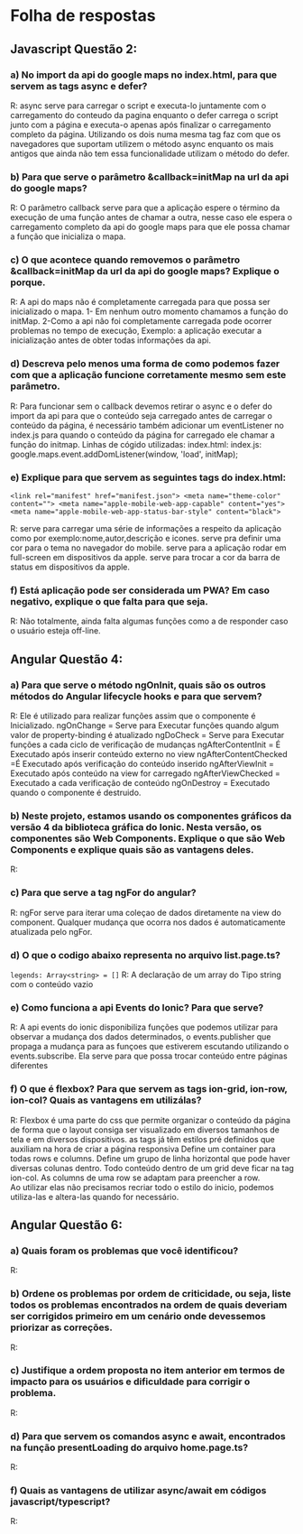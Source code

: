 # Folha de respostas

## Javascript Questão 2:

### a) No import da api do google maps no index.html, para que servem as tags async e defer?
R: async serve para carregar o script e executa-lo juntamente com o carregamento do conteudo da pagina enquanto o defer carrega o script junto com a página e executa-o apenas após finalizar o carregamento completo da página. Utilizando os dois numa mesma tag faz com que os navegadores que suportam utilizem o método async enquanto os mais antigos que ainda não tem essa funcionalidade utilizam o método do defer.

### b) Para que serve o parâmetro &callback=initMap na url da api do google maps?
R: O parâmetro callback serve para que a aplicação espere o término da execução de uma função antes de chamar a outra, nesse caso ele espera o carregamento completo da api do google maps para que ele possa chamar a função que inicializa o mapa.

### c) O que acontece quando removemos o parâmetro &callback=initMap da url da api do google maps? Explique o porque.
R: A api do maps não é completamente carregada para que possa ser inicializado o mapa. 1- Em nenhum outro momento chamamos a função do initMap. 2-Como a api não foi completamente carregada pode ocorrer problemas no tempo de execução, Exemplo: a aplicação executar a inicialização antes de obter todas informações da api.

### d) Descreva pelo menos uma forma de como podemos fazer com que a aplicação funcione corretamente mesmo sem este parâmetro.
R: Para funcionar sem o callback devemos retirar o async e o defer do import da api para que o conteúdo seja carregado antes de carregar o conteúdo da página, é necessário também adicionar um eventListener no index.js para quando o conteúdo da página for carregado ele chamar a função do initmap.
Linhas de cógido utilizadas:
index.html:<script src="https://maps.googleapis.com/maps/api/js?key=AIzaSyArZ9sCp-_eyhopItaVib_r5nrmwgP-d_c"></script>
index.js: google.maps.event.addDomListener(window, 'load', initMap);


### e) Explique para que servem as seguintes tags do index.html: 
  `<link rel="manifest" href="manifest.json">
  <meta name="theme-color" content="">
  <meta name="apple-mobile-web-app-capable" content="yes">
  <meta name="apple-mobile-web-app-status-bar-style" content="black">`

R: <link rel="manifest" href="manifest.json"> serve para carregar uma série de informações a respeito da aplicação como por exemplo:nome,autor,descrição e icones.
  <meta name="theme-color" content=""> serve pra definir uma cor para o tema no navegador do mobile.
  <meta name="apple-mobile-web-app-capable" content="yes"> serve para a aplicação rodar em full-screen em dispositivos da apple.
  <meta name="apple-mobile-web-app-status-bar-style" content="black"> serve para trocar a cor da barra de status em dispositivos da apple.

### f) Está aplicação pode ser considerada um PWA? Em caso negativo, explique o que falta para que seja.
R: Não totalmente, ainda falta algumas funções como a de responder caso o usuário esteja off-line.


## Angular Questão 4:

### a) Para que serve o método ngOnInit, quais são os outros métodos do Angular lifecycle hooks e para que servem?
R: Ele é utilizado para realizar funções assim que o componente é Inicializado. 
ngOnChange = Serve para Executar funções quando algum valor de property-binding é atualizado
ngDoCheck = Serve para Executar funções a cada ciclo de verificação de mudanças
ngAfterContentInit = É Executado após inserir conteúdo externo no view
ngAfterContentChecked =É Executado após verificação do conteúdo inserido
ngAfterViewInit = Executado após conteúdo na view for carregado
ngAfterViewChecked = Executado a cada verificação de conteúdo 
ngOnDestroy =	Executado quando o componente é destruido.


### b) Neste projeto, estamos usando os componentes gráficos da versão 4 da biblioteca gráfica do Ionic. Nesta versão, os componentes são Web Components. Explique o que são Web Components e explique quais são as vantagens deles.
R: 

### c) Para que serve a tag ngFor do angular?
R: ngFor serve para iterar uma coleçao de dados diretamente na view do component. Qualquer mudança que ocorra nos dados é automaticamente atualizada pelo ngFor.


### d) O que o codigo abaixo representa no arquivo list.page.ts?
`legends: Array<string> = []`
R: A declaração de um array do Tipo string com o conteúdo vazio

### e) Como funciona a api Events do Ionic? Para que serve?
R: A api events do ionic disponibiliza funções que podemos utilizar para observar a mudança dos dados determinados, o events.publisher que propaga a mudança para as funçoes que estiverem escutando utilizando o events.subscribe. Ela serve para que possa trocar conteúdo entre páginas diferentes  

### f) O que é flexbox? Para que servem as tags ion-grid, ion-row, ion-col? Quais as vantagens em utilizálas?
R: Flexbox é uma parte do css que permite organizar o conteúdo da página de forma que o layout consiga ser visualizado em diversos tamanhos de tela e em diversos dispositivos. as tags já têm estilos pré definidos que auxiliam na hora de criar a página responsiva
<ion-grid> Define um container para todas rows e columns. 
<ion-row> Define um grupo de linha horizontal que pode haver diversas colunas dentro.
<ion-col> Todo conteúdo dentro de um grid deve ficar na tag ion-col. As columns de uma row se adaptam para preencher a row.  
Ao utilizar elas não precisamos recriar todo o estilo do inicio, podemos utiliza-las e altera-las quando for necessário.

## Angular Questão 6:

### a) Quais foram os problemas que você identificou?
R:

### b) Ordene os problemas por ordem de criticidade, ou seja, liste todos os problemas encontrados na ordem de quais deveriam ser corrigidos primeiro em um cenário onde devessemos priorizar as correções.
R:

### c) Justifique a ordem proposta no item anterior em termos de impacto para os usuários e dificuldade para corrigir o problema.
R: 

### d) Para que servem os comandos async e await, encontrados na função presentLoading do arquivo home.page.ts?
R:

### f) Quais as vantagens de utilizar async/await em códigos javascript/typescript?
R: